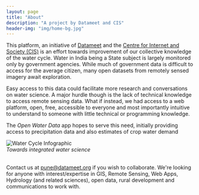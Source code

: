 ```yaml
---
layout: page
title: "About"
description: "A project by Datameet and CIS"
header-img: "img/home-bg.jpg"
---
```


This platform, an initiative of [Datameet](http://datameet.org/) and the [Centre for Internet and Society (CIS)](https://cis-india.org/) is an effort towards improvement of our collective knowledge of the water cycle. Water in India being a State subject is largely monitored only by government agencies. While much of government data is difficult to access for the average citizen, many open datasets from remotely sensed imagery await exploration.

Easy access to this data could facilitate more research and conversations on water science. A major hurdle though is the lack of technical knowledge to access remote sensing data. What if instead, we had access to a web platform, open, free, accessible to everyone and most importantly intuitive to understand to someone with little technical or programming knowledge. 

The *Open Water Data* app hopes to serve this need, initially providing access to precipitation data and also estimates of crop water demand 

![Water Cycle Infographic](https://github.com/datameet-pune/open-water-data/blob/gh-pages/img/Water%20Cycle%20Data.png)
<br>*Towards integrated water science*

<br> Contact us at pune@datameet.org if you wish to collaborate. We're looking for anyone with interest/expertise in GIS, Remote Sensing, Web Apps, Hydrology (and related sciences), open data, rural development and communications to work with.
